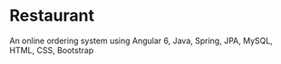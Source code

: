 # Restaurant
An online ordering system using Angular 6, Java, Spring, JPA, MySQL, HTML, CSS, Bootstrap
